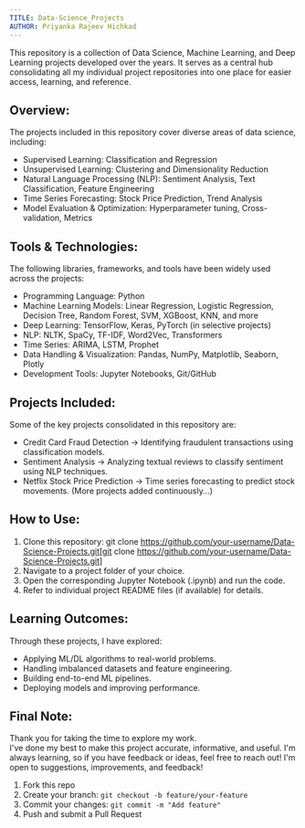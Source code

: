 ```yaml
---
TITLE: Data-Science_Projects
AUTHOR: Priyanka Rajeev Hichkad
---
```


This repository is a collection of Data Science, Machine Learning, and Deep Learning projects developed over the years.
It serves as a central hub consolidating all my individual project repositories into one place for easier access, learning, and reference.

## Overview:
The projects included in this repository cover diverse areas of data science, including:
- Supervised Learning: Classification and Regression
- Unsupervised Learning: Clustering and Dimensionality Reduction
- Natural Language Processing (NLP): Sentiment Analysis, Text Classification, Feature Engineering
- Time Series Forecasting: Stock Price Prediction, Trend Analysis
- Model Evaluation & Optimization: Hyperparameter tuning, Cross-validation, Metrics

## Tools & Technologies:
The following libraries, frameworks, and tools have been widely used across the projects:
- Programming Language: Python
- Machine Learning Models: Linear Regression, Logistic Regression, Decision Tree, Random Forest, SVM, XGBoost, KNN, and more
- Deep Learning: TensorFlow, Keras, PyTorch (in selective projects)
- NLP: NLTK, SpaCy, TF-IDF, Word2Vec, Transformers
- Time Series: ARIMA, LSTM, Prophet
- Data Handling & Visualization: Pandas, NumPy, Matplotlib, Seaborn, Plotly
- Development Tools: Jupyter Notebooks, Git/GitHub

## Projects Included:
Some of the key projects consolidated in this repository are:
- Credit Card Fraud Detection → Identifying fraudulent transactions using classification models.
- Sentiment Analysis → Analyzing textual reviews to classify sentiment using NLP techniques.
- Netflix Stock Price Prediction → Time series forecasting to predict stock movements.
(More projects added continuously...)

## How to Use:
1. Clone this repository: git clone https://github.com/your-username/Data-Science-Projects.git[git clone https://github.com/your-username/Data-Science-Projects.git]
2. Navigate to a project folder of your choice.
3. Open the corresponding Jupyter Notebook (.ipynb) and run the code.
4. Refer to individual project README files (if available) for details.

## Learning Outcomes:
Through these projects, I have explored:
- Applying ML/DL algorithms to real-world problems.
- Handling imbalanced datasets and feature engineering.
- Building end-to-end ML pipelines.
- Deploying models and improving performance.

## Final Note:
Thank you for taking the time to explore my work.  
I've done my best to make this project accurate, informative, and useful. I'm always learning, so if you have feedback or ideas, feel free to reach out!
I'm open to suggestions, improvements, and feedback!
1. Fork this repo  
2. Create your branch: `git checkout -b feature/your-feature`  
3. Commit your changes: `git commit -m "Add feature"`  
4. Push and submit a Pull Request
